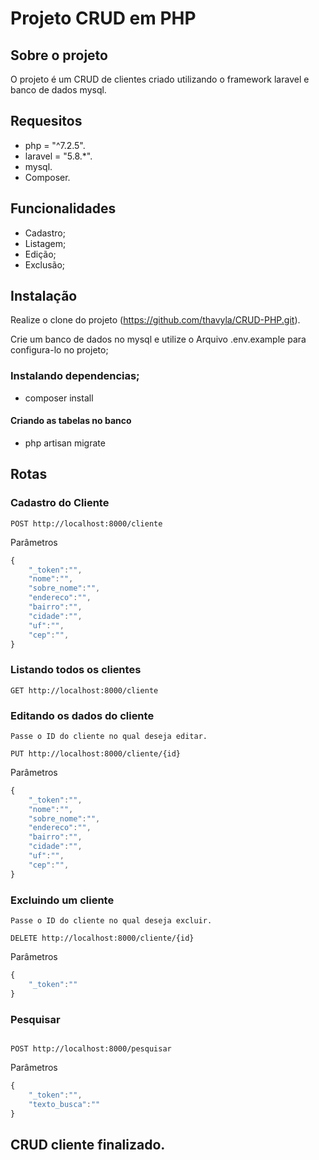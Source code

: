 # Projeto CRUD em PHP

## Sobre o projeto

O projeto é um CRUD de clientes criado utilizando o framework laravel e banco de dados mysql.

## Requesitos

-   php = "^7.2.5".
-   laravel = "5.8.\*".
-   mysql.
-   Composer.

## Funcionalidades

-   Cadastro;
-   Listagem;
-   Edição;
-   Exclusão;

## Instalação

Realize o clone do projeto (https://github.com/thavyla/CRUD-PHP.git).

Crie um banco de dados no mysql e utilize o Arquivo .env.example para configura-lo no projeto;

### Instalando dependencias;

-   composer install

#### Criando as tabelas no banco

-   php artisan migrate

## Rotas

### Cadastro do Cliente

```http
POST http://localhost:8000/cliente
```

Parâmetros

```js
{
    "_token":"",
    "nome":"",
    "sobre_nome":"",
    "endereco":"",
    "bairro":"",
    "cidade":"",
    "uf":"",
    "cep":"",
}
```

### Listando todos os clientes

```http
GET http://localhost:8000/cliente
```

### Editando os dados do cliente

```http
Passe o ID do cliente no qual deseja editar.

PUT http://localhost:8000/cliente/{id}

```

Parâmetros

```js
{
    "_token":"",
    "nome":"",
    "sobre_nome":"",
    "endereco":"",
    "bairro":"",
    "cidade":"",
    "uf":"",
    "cep":"",
}
```

### Excluindo um cliente

```http
Passe o ID do cliente no qual deseja excluir.

DELETE http://localhost:8000/cliente/{id}

```

Parâmetros

```js
{
    "_token":""
}
```

### Pesquisar

```http

POST http://localhost:8000/pesquisar

```

Parâmetros

```js
{
    "_token":"",
    "texto_busca":""
}
```

## CRUD cliente finalizado.
